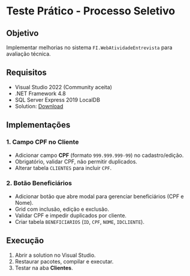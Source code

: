 # Teste Prático - Processo Seletivo

## Objetivo
Implementar melhorias no sistema `FI.WebAtividadeEntrevista` para avaliação técnica.

## Requisitos
- Visual Studio 2022 (Community aceita)
- .NET Framework 4.8
- SQL Server Express 2019 LocalDB  
- Solution: [Download](http://atende.funcao.com.br/download/FI.WebAtividadeEntrevista.zip)

## Implementações

### 1. Campo CPF no Cliente
- Adicionar campo **CPF** (formato `999.999.999-99`) no cadastro/edição.
- Obrigatório, validar CPF, não permitir duplicados.
- Alterar tabela `CLIENTES` para incluir `CPF`.

### 2. Botão Beneficiários
- Adicionar botão que abre modal para gerenciar beneficiários (CPF e Nome).
- Grid com inclusão, edição e exclusão.
- Validar CPF e impedir duplicados por cliente.
- Criar tabela `BENEFICIARIOS` (`ID`, `CPF`, `NOME`, `IDCLIENTE`).

## Execução
1. Abrir a solution no Visual Studio.
2. Restaurar pacotes, compilar e executar.
3. Testar na aba **Clientes**.
